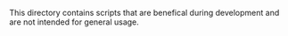 This directory contains scripts that are benefical during development
and are not intended for general usage.